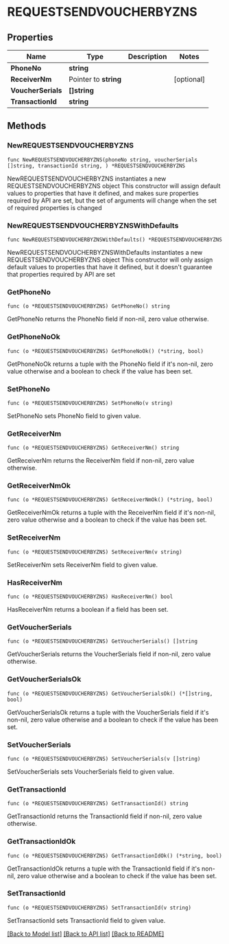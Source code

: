 # REQUESTSENDVOUCHERBYZNS

## Properties

Name | Type | Description | Notes
------------ | ------------- | ------------- | -------------
**PhoneNo** | **string** |  | 
**ReceiverNm** | Pointer to **string** |  | [optional] 
**VoucherSerials** | **[]string** |  | 
**TransactionId** | **string** |  | 

## Methods

### NewREQUESTSENDVOUCHERBYZNS

`func NewREQUESTSENDVOUCHERBYZNS(phoneNo string, voucherSerials []string, transactionId string, ) *REQUESTSENDVOUCHERBYZNS`

NewREQUESTSENDVOUCHERBYZNS instantiates a new REQUESTSENDVOUCHERBYZNS object
This constructor will assign default values to properties that have it defined,
and makes sure properties required by API are set, but the set of arguments
will change when the set of required properties is changed

### NewREQUESTSENDVOUCHERBYZNSWithDefaults

`func NewREQUESTSENDVOUCHERBYZNSWithDefaults() *REQUESTSENDVOUCHERBYZNS`

NewREQUESTSENDVOUCHERBYZNSWithDefaults instantiates a new REQUESTSENDVOUCHERBYZNS object
This constructor will only assign default values to properties that have it defined,
but it doesn't guarantee that properties required by API are set

### GetPhoneNo

`func (o *REQUESTSENDVOUCHERBYZNS) GetPhoneNo() string`

GetPhoneNo returns the PhoneNo field if non-nil, zero value otherwise.

### GetPhoneNoOk

`func (o *REQUESTSENDVOUCHERBYZNS) GetPhoneNoOk() (*string, bool)`

GetPhoneNoOk returns a tuple with the PhoneNo field if it's non-nil, zero value otherwise
and a boolean to check if the value has been set.

### SetPhoneNo

`func (o *REQUESTSENDVOUCHERBYZNS) SetPhoneNo(v string)`

SetPhoneNo sets PhoneNo field to given value.


### GetReceiverNm

`func (o *REQUESTSENDVOUCHERBYZNS) GetReceiverNm() string`

GetReceiverNm returns the ReceiverNm field if non-nil, zero value otherwise.

### GetReceiverNmOk

`func (o *REQUESTSENDVOUCHERBYZNS) GetReceiverNmOk() (*string, bool)`

GetReceiverNmOk returns a tuple with the ReceiverNm field if it's non-nil, zero value otherwise
and a boolean to check if the value has been set.

### SetReceiverNm

`func (o *REQUESTSENDVOUCHERBYZNS) SetReceiverNm(v string)`

SetReceiverNm sets ReceiverNm field to given value.

### HasReceiverNm

`func (o *REQUESTSENDVOUCHERBYZNS) HasReceiverNm() bool`

HasReceiverNm returns a boolean if a field has been set.

### GetVoucherSerials

`func (o *REQUESTSENDVOUCHERBYZNS) GetVoucherSerials() []string`

GetVoucherSerials returns the VoucherSerials field if non-nil, zero value otherwise.

### GetVoucherSerialsOk

`func (o *REQUESTSENDVOUCHERBYZNS) GetVoucherSerialsOk() (*[]string, bool)`

GetVoucherSerialsOk returns a tuple with the VoucherSerials field if it's non-nil, zero value otherwise
and a boolean to check if the value has been set.

### SetVoucherSerials

`func (o *REQUESTSENDVOUCHERBYZNS) SetVoucherSerials(v []string)`

SetVoucherSerials sets VoucherSerials field to given value.


### GetTransactionId

`func (o *REQUESTSENDVOUCHERBYZNS) GetTransactionId() string`

GetTransactionId returns the TransactionId field if non-nil, zero value otherwise.

### GetTransactionIdOk

`func (o *REQUESTSENDVOUCHERBYZNS) GetTransactionIdOk() (*string, bool)`

GetTransactionIdOk returns a tuple with the TransactionId field if it's non-nil, zero value otherwise
and a boolean to check if the value has been set.

### SetTransactionId

`func (o *REQUESTSENDVOUCHERBYZNS) SetTransactionId(v string)`

SetTransactionId sets TransactionId field to given value.



[[Back to Model list]](../README.md#documentation-for-models) [[Back to API list]](../README.md#documentation-for-api-endpoints) [[Back to README]](../README.md)


